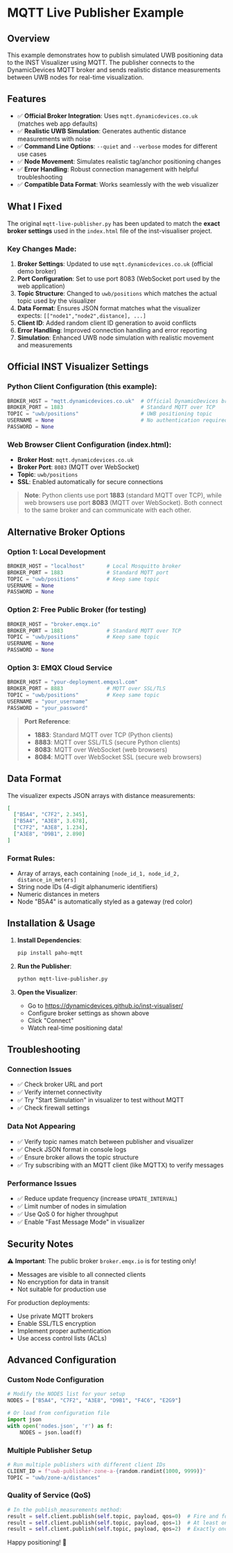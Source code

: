 # MQTT Live Publisher Example

## Overview

This example demonstrates how to publish simulated UWB positioning data to the INST Visualizer using MQTT. The publisher connects to the DynamicDevices MQTT broker and sends realistic distance measurements between UWB nodes for real-time visualization.

## Features

- ✅ **Official Broker Integration**: Uses `mqtt.dynamicdevices.co.uk` (matches web app defaults)
- ✅ **Realistic UWB Simulation**: Generates authentic distance measurements with noise
- ✅ **Command Line Options**: `--quiet` and `--verbose` modes for different use cases
- ✅ **Node Movement**: Simulates realistic tag/anchor positioning changes
- ✅ **Error Handling**: Robust connection management with helpful troubleshooting
- ✅ **Compatible Data Format**: Works seamlessly with the web visualizer

## What I Fixed

The original `mqtt-live-publisher.py` has been updated to match the **exact broker settings** used in the `index.html` file of the inst-visualiser project.

### Key Changes Made:

1. **Broker Settings**: Updated to use `mqtt.dynamicdevices.co.uk` (official demo broker)
2. **Port Configuration**: Set to use port 8083 (WebSocket port used by the web application)
3. **Topic Structure**: Changed to `uwb/positions` which matches the actual topic used by the visualizer
4. **Data Format**: Ensures JSON format matches what the visualizer expects: `[["node1","node2",distance], ...]`
5. **Client ID**: Added random client ID generation to avoid conflicts
6. **Error Handling**: Improved connection handling and error reporting
7. **Simulation**: Enhanced UWB node simulation with realistic movement and measurements

## Official INST Visualizer Settings

### Python Client Configuration (this example):
```python
BROKER_HOST = "mqtt.dynamicdevices.co.uk"  # Official DynamicDevices broker
BROKER_PORT = 1883                         # Standard MQTT over TCP
TOPIC = "uwb/positions"                    # UWB positioning topic
USERNAME = None                            # No authentication required
PASSWORD = None
```

### Web Browser Client Configuration (index.html):
- **Broker Host**: `mqtt.dynamicdevices.co.uk`
- **Broker Port**: `8083` (MQTT over WebSocket)
- **Topic**: `uwb/positions`
- **SSL**: Enabled automatically for secure connections

> **Note**: Python clients use port **1883** (standard MQTT over TCP), while web browsers use port **8083** (MQTT over WebSocket). Both connect to the same broker and can communicate with each other.

## Alternative Broker Options

### Option 1: Local Development
```python
BROKER_HOST = "localhost"       # Local Mosquitto broker
BROKER_PORT = 1883              # Standard MQTT port
TOPIC = "uwb/positions"         # Keep same topic
USERNAME = None
PASSWORD = None
```

### Option 2: Free Public Broker (for testing)
```python
BROKER_HOST = "broker.emqx.io"
BROKER_PORT = 1883              # Standard MQTT over TCP
TOPIC = "uwb/positions"         # Keep same topic
USERNAME = None
PASSWORD = None
```

### Option 3: EMQX Cloud Service
```python
BROKER_HOST = "your-deployment.emqxsl.com"
BROKER_PORT = 8883              # MQTT over SSL/TLS
TOPIC = "uwb/positions"         # Keep same topic
USERNAME = "your_username"
PASSWORD = "your_password"
```

> **Port Reference**:
> - **1883**: Standard MQTT over TCP (Python clients)
> - **8883**: MQTT over SSL/TLS (secure Python clients)  
> - **8083**: MQTT over WebSocket (web browsers)
> - **8084**: MQTT over WebSocket SSL (secure web browsers)

## Data Format

The visualizer expects JSON arrays with distance measurements:

```json
[
  ["B5A4", "C7F2", 2.345],
  ["B5A4", "A3E8", 3.678], 
  ["C7F2", "A3E8", 1.234],
  ["A3E8", "D9B1", 2.890]
]
```

### Format Rules:
- Array of arrays, each containing `[node_id_1, node_id_2, distance_in_meters]`
- String node IDs (4-digit alphanumeric identifiers)
- Numeric distances in meters
- Node "B5A4" is automatically styled as a gateway (red color)

## Installation & Usage

1. **Install Dependencies**:
   ```bash
   pip install paho-mqtt
   ```

2. **Run the Publisher**:
   ```bash
   python mqtt-live-publisher.py
   ```

3. **Open the Visualizer**:
   - Go to https://dynamicdevices.github.io/inst-visualiser/
   - Configure broker settings as shown above
   - Click "Connect"
   - Watch real-time positioning data!

## Troubleshooting

### Connection Issues
- ✅ Check broker URL and port
- ✅ Verify internet connectivity
- ✅ Try "Start Simulation" in visualizer to test without MQTT
- ✅ Check firewall settings

### Data Not Appearing
- ✅ Verify topic names match between publisher and visualizer
- ✅ Check JSON format in console logs
- ✅ Ensure broker allows the topic structure
- ✅ Try subscribing with an MQTT client (like MQTTX) to verify messages

### Performance Issues
- ✅ Reduce update frequency (increase `UPDATE_INTERVAL`)
- ✅ Limit number of nodes in simulation
- ✅ Use QoS 0 for higher throughput
- ✅ Enable "Fast Message Mode" in visualizer

## Security Notes

⚠️ **Important**: The public broker `broker.emqx.io` is for testing only!
- Messages are visible to all connected clients
- No encryption for data in transit
- Not suitable for production use

For production deployments:
- Use private MQTT brokers
- Enable SSL/TLS encryption
- Implement proper authentication
- Use access control lists (ACLs)

## Advanced Configuration

### Custom Node Configuration
```python
# Modify the NODES list for your setup
NODES = ["B5A4", "C7F2", "A3E8", "D9B1", "F4C6", "E2G9"]

# Or load from configuration file
import json
with open('nodes.json', 'r') as f:
    NODES = json.load(f)
```

### Multiple Publisher Setup
```python
# Run multiple publishers with different client IDs
CLIENT_ID = f"uwb-publisher-zone-a-{random.randint(1000, 9999)}"
TOPIC = "uwb/zone-a/distances"
```

### Quality of Service (QoS)
```python
# In the publish_measurements method:
result = self.client.publish(self.topic, payload, qos=0)  # Fire and forget
result = self.client.publish(self.topic, payload, qos=1)  # At least once
result = self.client.publish(self.topic, payload, qos=2)  # Exactly once
```

Happy positioning! 🎯